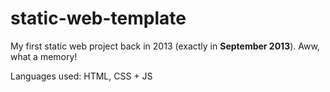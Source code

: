 # static-web-template
My first static web project back in 2013 (exactly in **September 2013**). Aww, what a memory!

Languages used: HTML, CSS + JS
